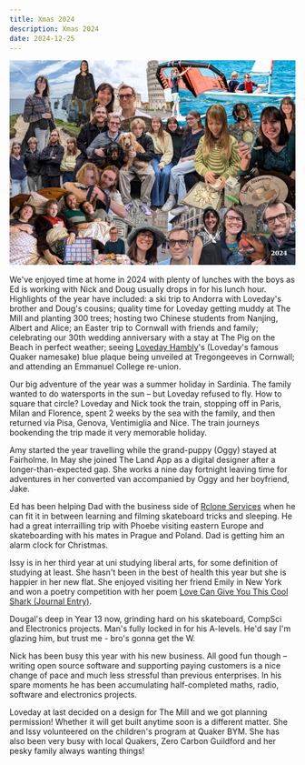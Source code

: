 ```yaml
---
title: Xmas 2024
description: Xmas 2024
date: 2024-12-25
---
```


<a href="large.jpg"><img src="small.jpg" alt="[Xmas 2024]" class="center" /></a>

We've enjoyed time at home in 2024 with plenty of lunches with the boys as Ed is working with Nick and Doug usually drops in for his lunch hour. Highlights of the year have included: a ski trip to Andorra with Loveday's brother and Doug's cousins; quality time for Loveday getting muddy at The Mill and planting 300 trees; hosting two Chinese students from Nanjing, Albert and Alice; an Easter trip to Cornwall with friends and family; celebrating our 30th wedding anniversary with a stay at The Pig on the Beach in perfect weather; seeing [Loveday Hambly](https://www.cornwalllive.com/news/cornwall-news/blue-plaque-helps-commemorate-quaker-9411030)'s (Loveday's famous Quaker namesake) blue plaque being unveiled at Tregongeeves in Cornwall; and attending an Emmanuel College re-union.

Our big adventure of the year was a summer holiday in Sardinia. The family wanted to do watersports in the sun – but Loveday refused to fly. How to square that circle? Loveday and Nick took the train, stopping off in Paris, Milan and Florence, spent 2 weeks by the sea with the family, and then returned via Pisa, Genova, Ventimiglia and Nice. The train journeys bookending the trip made it very memorable holiday.

Amy started the year travelling while the grand-puppy (Oggy) stayed at Fairholme. In May she joined The Land App as a digital designer after a longer-than-expected gap. She works a nine day fortnight leaving time for adventures in her converted van accompanied by Oggy and her boyfriend, Jake.

Ed has been helping Dad with the business side of [Rclone Services](https://rclone.com/) when he can fit it in between learning and filming skateboard tricks and sleeping. He had a great interrailling trip with Phoebe visiting eastern Europe and skateboarding with his mates in Prague and Poland. Dad is getting him an alarm clock for Christmas.

Issy is in her third year at uni studying liberal arts, for some definition of studying at least. She hasn't been in the best of health this year but she is happier in her new flat. She enjoyed visiting her friend Emily in New York and won a poetry competition with her poem [Love Can Give You This Cool Shark (Journal Entry)](https://poems.poetrysociety.org.uk/poets/issy-craig-wood/).

Dougal's deep in Year 13 now, grinding hard on his skateboard, CompSci and Electronics projects. Man's fully locked in for his A-levels. He'd say I'm glazing him, but trust me - bro's gonna get the W.

Nick has been busy this year with his new business. All good fun though – writing open source software and supporting paying customers is a nice change of pace and much less stressful than previous enterprises. In his spare moments he has been accumulating half-completed maths, radio, software and electronics projects.

Loveday at last decided on a design for The Mill and we got planning permission! Whether it will get built anytime soon is a different matter. She and Issy volunteered on the children's program at Quaker BYM. She has also been very busy with local Quakers, Zero Carbon Guildford and her pesky family always wanting things!
